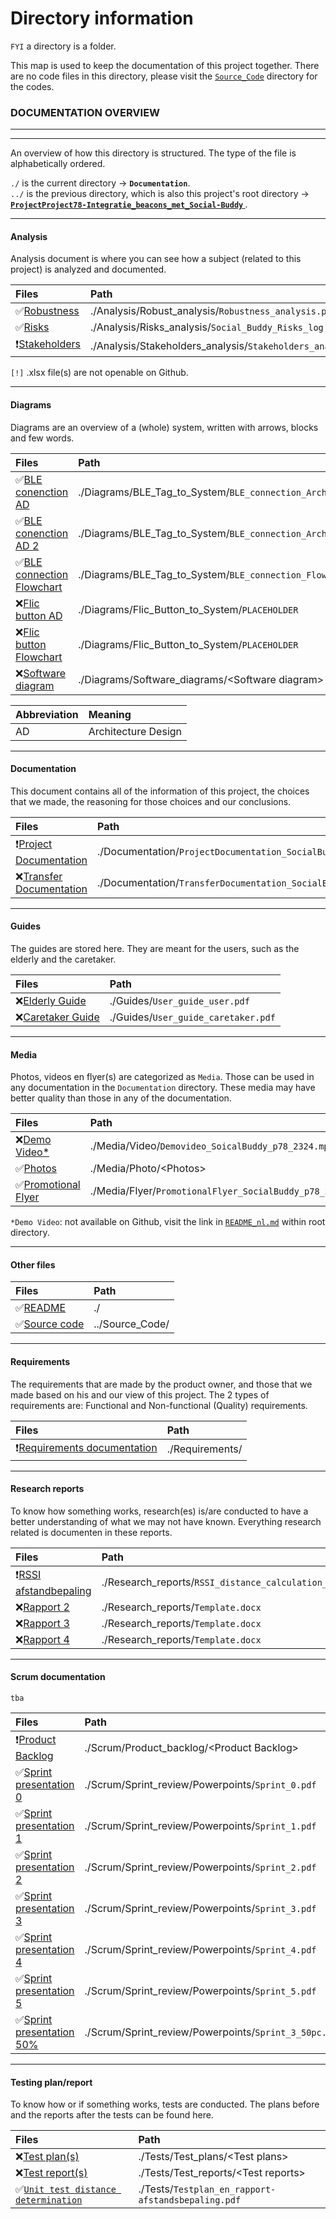 # Directory information
`FYI` a directory is a folder.

<!-- Voor netherlands, bezoek [`README_nl.md`](./README_nl.md). -->

This map is used to keep the documentation of this project together.
There are no code files in this directory,
please visit the [`Source_Code`](../Source_Code/) directory for the codes.

### DOCUMENTATION OVERVIEW
---
---
An overview of how this directory is structured.
The type of the file is alphabetically ordered.

`./` is the current directory -> <b>`Documentation`</b>. <br>
`../` is the previous directory, which is also this project's
root directory ->
[<b> `ProjectProject78-Integratie_beacons_met_Social-Buddy` </b>](../).

---
#### Analysis
Analysis document is where you can see how a subject (related to
this project) is analyzed and documented.

Files                                                    | Path				          
:-----                                                   | :-----	
✅[Robustness](./Analysis/Robust_analysis.pdf)          | ./Analysis/Robust_analysis/`Robustness_analysis.pdf` 
✅[Risks](./Analysis/Risks_analysis)                    | ./Analysis/Risks_analysis/`Social_Buddy_Risks_log.xlsx` 
❗[Stakeholders](./Analysis/Stakeholders_analysis.pdf)  | ./Analysis/Stakeholders_analysis/`Stakeholders_analysis.pdf` 

`[!]` .xlsx file(s) are not openable on Github.

---
#### Diagrams
Diagrams are an overview of a (whole) system,
written with arrows, blocks and few words.

Files      	    	                                                                                    | Path
:-----                                                                                                  | :-----
✅[BLE conenction AD](./Diagrams/BLE_Tag_to_System/BLE_connection_Architecture_Design.drawio.pdf)  	   | ./Diagrams/BLE_Tag_to_System/`BLE_connection_Architecture_Design.drawio.pdf`
✅[BLE conenction AD 2](./Diagrams/BLE_Tag_to_System/BLE_connection_Architecture_Design_2.drawio.pdf)   | ./Diagrams/BLE_Tag_to_System/`BLE_connection_Architecture_Design_2.drawio.pdf`
✅[BLE connection Flowchart](./Diagrams/BLE_Tag_to_System/BLE_connection_Flowchart.drawio.pdf)          | ./Diagrams/BLE_Tag_to_System/`BLE_connection_Flowchart.drawio.pdf`
❌[Flic button AD](./Diagrams/Flic_Button_to_System/PLACEHOLDER)                                        | ./Diagrams/Flic_Button_to_System/`PLACEHOLDER`
❌[Flic button Flowchart](./Diagrams/Flic_Button_to_System/PLACEHOLDER)                                 | ./Diagrams/Flic_Button_to_System/`PLACEHOLDER`
❌[Software diagram](./Diagrams/Software_diagrams)  		                                               | ./Diagrams/Software_diagrams/\<Software diagram>

Abbreviation    | Meaning
:-----          | :-----
AD              | Architecture Design

---
#### Documentation
This document contains all of the information of this project,
the choices that we made, the reasoning for those choices
 and our conclusions.

Files                                                                                       | Path				                                                                                 
:-----                                                                                      | :----- 
❗[Project Documentation](./Documentation/ProjectDocumentation_SocialBuddy_p78_2324.pdf)    | ./Documentation/`ProjectDocumentation_SocialBuddy_p78_2324.pdf`
❌[Transfer Documentation](./Documentation/TransferDocumentation_SocialBuddy_p78_2324.pdf)  | ./Documentation/`TransferDocumentation_SocialBuddy_p78_2324.pdf`

---
#### Guides
The guides are stored here. They are meant for the users,
such as the elderly and the caretaker.

Files                                                   | Path
:------                                                 | :-----
❌[Elderly Guide](./Guides/User_guide_user.pdf)         | ./Guides/`User_guide_user.pdf`
❌[Caretaker Guide](./Guides/User_guide_caretaker.pdf)  | ./Guides/`User_guide_caretaker.pdf`


---
#### Media
Photos, videos en flyer(s) are categorized as `Media`. 
Those can be used in any documentation in the `Documentation` directory.
These media may have better quality than those in any of the documentation.

Files                                                                           | Path
:-----                                                                          | :-----
❌[Demo Video*](./Media/Video/Demovideo_SoicalBuddy_p78_2324.mp3)               | ./Media/Video/`Demovideo_SoicalBuddy_p78_2324.mp3`
✅[Photos](./Media/Photo/)                                                      | ./Media/Photo/\<Photos> 
✅[Promotional Flyer](./Media/Flyer/PromotionalFlyer_SocialBuddy_p78_2324.pdf)  | ./Media/Flyer/`PromotionalFlyer_SocialBuddy_p78_2324.pdf`

`*Demo Video`: not available on Github, visit the link in [`README_nl.md`](../README_nl.md) within root directory.

---
#### Other files

Files                           | Path
:-----                          | :-----
✅[README](./)                  | ./
✅[Source code](../Source_Code) | ../Source_Code/

---
#### Requirements
The requirements that are made by the product owner, 
and those that we made based on his and our view of this project.
The 2 types of requirements are: Functional and Non-functional (Quality) requirements.

Files                                           | Path
:-----                                          | :-----
❗[Requirements documentation](./Requirements)  | ./Requirements/<Eisen>

---
#### Research reports
To know how something works, research(es) is/are conducted to
have a better understanding of what we may not have known.
Everything research related is documenten in these reports.

Files                                                                               | Path
:-----                                                                              | :-----
❗[RSSI afstandbepaling](./Research_reports/RSSI_distance_calculation_research.pdf) | ./Research_reports/`RSSI_distance_calculation_research.pdf`
❌[Rapport 2](./Research_reports/Template.docx)                                     | ./Research_reports/`Template.docx`
❌[Rapport 3](./Research_reports/Template.docx)                                     | ./Research_reports/`Template.docx`
❌[Rapport 4](./Research_reports/Template.docx)                                     | ./Research_reports/`Template.docx`

---
#### Scrum documentation
`tba`

Files                                                                               | Path
:-----                                                                              | :-----
❗[Product Backlog](./Scrum/Product_backlog)                                        | ./Scrum/Product_backlog/\<Product Backlog>
✅[Sprint presentation 0](./Scrum/Sprint_review/Powerpoints/Sprint_0.pdf)           | ./Scrum/Sprint_review/Powerpoints/`Sprint_0.pdf`
✅[Sprint presentation 1](./Scrum/Sprint_review/Powerpoints/Sprint_1.pdf)           | ./Scrum/Sprint_review/Powerpoints/`Sprint_1.pdf`
✅[Sprint presentation 2](./Scrum/Sprint_review/Powerpoints/Sprint_2.pdf)           | ./Scrum/Sprint_review/Powerpoints/`Sprint_2.pdf`
✅[Sprint presentation 3](./Scrum/Sprint_review/Powerpoints/Sprint_3.pdf)           | ./Scrum/Sprint_review/Powerpoints/`Sprint_3.pdf`
✅[Sprint presentation 4](./Scrum/Sprint_review/Powerpoints/Sprint_4.pdf)           | ./Scrum/Sprint_review/Powerpoints/`Sprint_4.pdf`
✅[Sprint presentation 5](./Scrum/Sprint_review/Powerpoints/Sprint_5.pdf)           | ./Scrum/Sprint_review/Powerpoints/`Sprint_5.pdf`
✅[Sprint presentation 50%](./Scrum/Sprint_review/Powerpoints/Sprint_3_50pc.pdf)    | ./Scrum/Sprint_review/Powerpoints/`Sprint_3_50pc.pdf`

---
#### Testing plan/report
To know how or if something works, tests are conducted.
The plans before and the reports after the tests can be found here.

Files                                                                                       | Path
:-----                                                                                      | :-----
❌[Test plan(s)](./Tests/Test_plans/)                                                       | ./Tests/Test_plans/\<Test plans>
❌[Test report(s)](./Tests/Test_reports/)                                                   | ./Tests/Test_reports/\<Test reports>
✅[`Unit test distance determination`](./Tests/Testplan_en_rapport-afstandsbepaling.pdf)    | ./Tests/`Testplan_en_rapport-afstandsbepaling.pdf`



